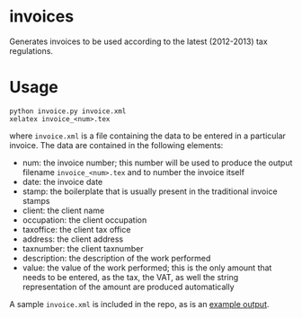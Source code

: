invoices
========

Generates invoices to be used according to the latest (2012-2013) tax regulations.

Usage
=====

    python invoice.py invoice.xml
    xelatex invoice_<num>.tex

where `invoice.xml` is a file containing the data to be entered in a particular invoice. The data are contained in
the following elements:

* num: the invoice number; this number will be used to produce the output filename `invoice_<num>.tex` and to number
  the invoice itself
* date: the invoice date
* stamp: the boilerplate that is usually present in the traditional invoice stamps
* client: the client name
* occupation: the client occupation
* taxoffice: the client tax office
* address: the client address
* taxnumber: the client taxnumber
* description: the description of the work performed
* value: the value of the work performed; this is the only amount that needs to be entered, as the tax, the VAT, as well 
  the string representation of the amount are produced automatically

A sample `invoice.xml` is included in the repo, as is an [example output](https://github.com/louridas/invoices/blob/master/invoice_1.pdf).
